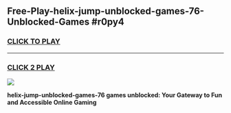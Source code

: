 
## Free-Play-helix-jump-unblocked-games-76-Unblocked-Games #r0py4
<h3>
<a href="https://news.freeplayer.one?title=helix-jump-unblocked-games-76&ref=8M">CLICK TO PLAY</a></h3>
<hr>

<h3>
<a href="https://news.freeplayer.one?title=helix-jump-unblocked-games-76&ref=8M">CLICK 2 PLAY</a>
  
</h3>

<a href="https://news.freeplayer.one?title=helix-jump-unblocked-games-76&ref=8M"><img src="https://clearcache.store/games.png"></a>


**helix-jump-unblocked-games-76 games unblocked: Your Gateway to Fun and Accessible Online Gaming**
